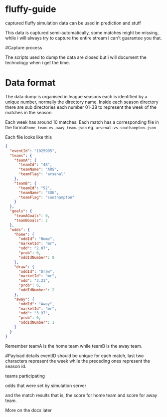 # fluffy-guide
captured fluffy simulation data
can be used in prediction and stuff


This data is captured semi-automatically, some matches might be missing, while i will always try to capture the entire stream i can't guarantee you that.

#Capture process

The scripts used to dump the data are closed but i will document the technology when i get the time.

# Data format

The data dump is organised in league seasons each is identified by a unique number, normally the directory name. Inside each season directory there are sub directories each number 01-38 to represent the week of the matches in the season.

Each week has around 10 matches. Each match has a corresponding file in the format```home_team-vs_away_team.json``` eg. ```arsenal-vs-southampton.json```

Each file looks like this

```json
{
  "eventId": "1025905",
  "teams": {
    "teamA": {
      "teamId": "48",
      "teamName": "ARS",
      "teamFlag": "arsenal"
    },
    "teamB": {
      "teamId": "52",
      "teamName": "SOU",
      "teamFlag": "southampton"
    }
  },
  "goals": {
    "teamAGoals": 0,
    "teamBGoals": 2
  },
  "odds": {
    "home": {
      "oddId": "Home",
      "marketId": "mr",
      "odd": "2.07",
      "prob": 0,
      "oddIdNumber": 0
    },
    "draw": {
      "oddId": "Draw",
      "marketId": "mr",
      "odd": "3.23",
      "prob": 0,
      "oddIdNumber": 2
    },
    "away": {
      "oddId": "Away",
      "marketId": "mr",
      "odd": "3.97",
      "prob": 0,
      "oddIdNumber": 1
    }
  }
}
```

Remember teamA is the home team while teamB is the away team.

#Payload details
eventID should be unique for each match, last two characters represent the week while the preceding ones represent the season id. 

teams participating

odds that were set by simulation server

and the match results that is, the score for home team and score for away team.

More on the docs later